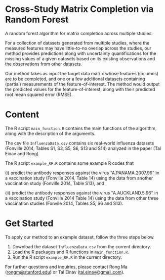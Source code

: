 # Cross-Study Matrix Completion via Random Forest

A random forest algorithm for matrix completion across multiple studies.

For a collection of datasets generated from multiple studies, where the measured features may have little-to-no overlap across the studies, our method provides predictions along with uncertainty quantifications for the missing values of a given datasets based on its existing observations and the observations from other datasets.

Our method takes as input the target data matrix whose features (columns) are to be completed, and one or a few additional datasets containing (partial) measurements of the feature-of-interest. The method would output the predicted values for the feature-of-interest, along with their predicted root mean squared error (RMSE).


# Content

The R script `main_function.R` contains the main functions of the algorithm, along with the description of the arguments.

The csv file `InfluenzaData.csv` contains six real-world influenza datasets (Fonville 2014, Tables S1, S3, S5, S6, S13 and S14) analyzed in the paper (Tal Einav and Rong).

The R script `example_RF.R` contains some example R codes that 

(i) predict the antibody responses against the virus "A.PANAMA.2007.99" in a vaccination study (Fonville 2014, Table 14) using the data from another vaccination study (Fonville 2014, Table S13), and 

(ii) predict the antibody responses against the virus "A.AUCKLAND.5.96" in a vaccination study (Fonville 2014 Table 14) using the data from other three vaccination studies (Fonvile 2014, Tables S5, S6 and S13). 

# Get Started

To apply our method to an example dataset, follow the three steps below.

1. Download the dataset `InfluenzaData.csv` from the current directory.
2. Load the R packages and R functions in `main_function.R`.
3. Run the R script `example_RF.R` in the current directory.

For further questions and inquiries, please contact Rong Ma (rongm@stanford.edu) or Tal Einav (tal.einav@gmail.com).
